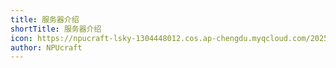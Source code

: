 ```yaml
---
title: 服务器介绍
shortTitle: 服务器介绍
icon: https://npucraft-lsky-1304448012.cos.ap-chengdu.myqcloud.com/2025/03/21/67dd117c8bf60.jpg
author: NPUcraft
---
```


